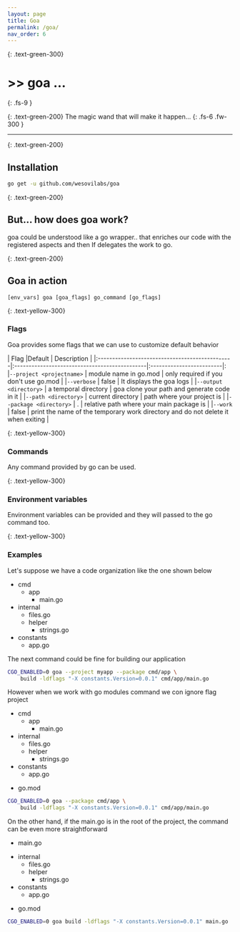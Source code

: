 ```yaml
---
layout: page
title: Goa
permalink: /goa/
nav_order: 6
---
```


{: .text-green-300}
# >> goa ...
{: .fs-9 }

{: .text-green-200}
The magic wand that will make it happen...
{: .fs-6 .fw-300 }

---

{: .text-green-200}
## Installation

```bash
go get -u github.com/wesovilabs/goa
```

{: .text-green-200}
## But... how does goa work?

goa could be understood like a go wrapper.. that enriches our code with the registered aspects and then
If delegates the work to go. 

{: .text-green-200}
## Goa in action

`[env_vars] goa [goa_flags] go_command [go_flags]`


{: .text-yellow-300}
### Flags

Goa provides some flags that we can use to customize default behavior 

|  Flag                                         |Default         |  Description              |
|:-----------------------------------------------|:----------------------------------------------|:-------------------------|:
|`--project <projectname>`      | module name in go.mod          |    only required if you don't use go.mod |
|`--verbose`                    | false                          | It displays the goa logs         |
|`--output <directory>`         | a temporal directory           | goa clone your path and generate code in it |
|`--path <directory>`           | current directory              | path where your project is |
|`--package <directory>`        | .                              | relative path where your main package is |
|`--work`                       | false                          | print the name of the temporary work directory and do not delete it when exiting |

{: .text-yellow-300}
### Commands

Any command provided by go can be used.

{: .text-yellow-300}
### Environment variables

Environment variables can be provided and they will passed to the go command too.

{: .text-yellow-300}
### Examples

Let's suppose we have a code organization like the one shown below

+ cmd
    + app
        - main.go
+ internal
    - files.go  
    + helper
        - strings.go
+ constants
    - app.go
    
The next command could be fine for building our application

```bash
CGO_ENABLED=0 goa --project myapp --package cmd/app \
    build -ldflags "-X constants.Version=0.0.1" cmd/app/main.go
```

However when we work with go modules command we con ignore flag project

+ cmd
    + app
        - main.go
+ internal
    - files.go  
    + helper
        - strings.go
+ constants
    - app.go
- go.mod

```bash
CGO_ENABLED=0 goa --package cmd/app \
    build -ldflags "-X constants.Version=0.0.1" cmd/app/main.go
```

On the other hand,  if the main.go is in the root of the project, the command can be even more straightforward

- main.go
+ internal
    - files.go  
    + helper
        - strings.go
+ constants
    - app.go
- go.mod

```bash
CGO_ENABLED=0 goa build -ldflags "-X constants.Version=0.0.1" main.go
```
